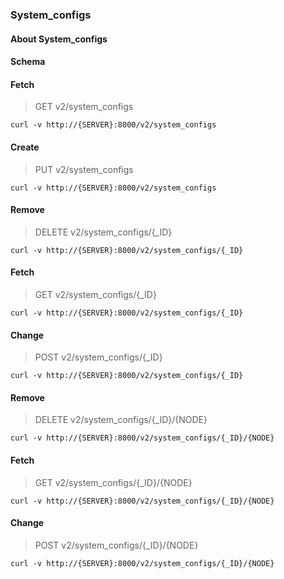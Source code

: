 ### System_configs

#### About System_configs

#### Schema



#### Fetch

> GET v2/system_configs

```curl
curl -v http://{SERVER}:8000/v2/system_configs
```

#### Create

> PUT v2/system_configs

```curl
curl -v http://{SERVER}:8000/v2/system_configs
```

#### Remove

> DELETE v2/system_configs/{_ID}

```curl
curl -v http://{SERVER}:8000/v2/system_configs/{_ID}
```

#### Fetch

> GET v2/system_configs/{_ID}

```curl
curl -v http://{SERVER}:8000/v2/system_configs/{_ID}
```

#### Change

> POST v2/system_configs/{_ID}

```curl
curl -v http://{SERVER}:8000/v2/system_configs/{_ID}
```

#### Remove

> DELETE v2/system_configs/{_ID}/{NODE}

```curl
curl -v http://{SERVER}:8000/v2/system_configs/{_ID}/{NODE}
```

#### Fetch

> GET v2/system_configs/{_ID}/{NODE}

```curl
curl -v http://{SERVER}:8000/v2/system_configs/{_ID}/{NODE}
```

#### Change

> POST v2/system_configs/{_ID}/{NODE}

```curl
curl -v http://{SERVER}:8000/v2/system_configs/{_ID}/{NODE}
```

